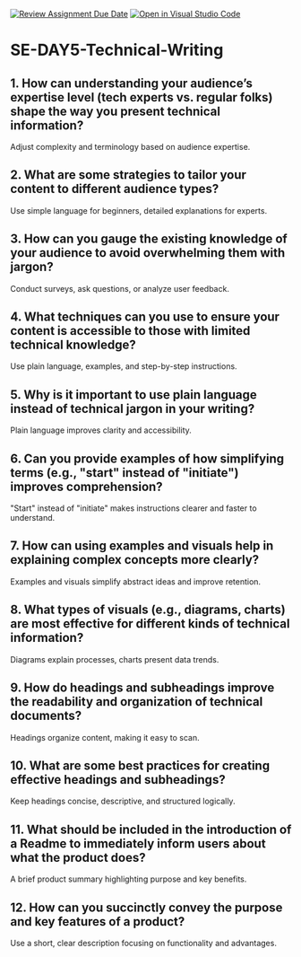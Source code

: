 [![Review Assignment Due Date](https://classroom.github.com/assets/deadline-readme-button-22041afd0340ce965d47ae6ef1cefeee28c7c493a6346c4f15d667ab976d596c.svg)](https://classroom.github.com/a/zsAR-pyY)
[![Open in Visual Studio Code](https://classroom.github.com/assets/open-in-vscode-2e0aaae1b6195c2367325f4f02e2d04e9abb55f0b24a779b69b11b9e10269abc.svg)](https://classroom.github.com/online_ide?assignment_repo_id=18477195&assignment_repo_type=AssignmentRepo)
# SE-DAY5-Technical-Writing
## 1. How can understanding your audience’s expertise level (tech experts vs. regular folks) shape the way you present technical information?
Adjust complexity and terminology based on audience expertise.

## 2. What are some strategies to tailor your content to different audience types?
Use simple language for beginners, detailed explanations for experts.

## 3. How can you gauge the existing knowledge of your audience to avoid overwhelming them with jargon?
Conduct surveys, ask questions, or analyze user feedback.

## 4. What techniques can you use to ensure your content is accessible to those with limited technical knowledge?
Use plain language, examples, and step-by-step instructions.

## 5. Why is it important to use plain language instead of technical jargon in your writing?
Plain language improves clarity and accessibility.

## 6. Can you provide examples of how simplifying terms (e.g., "start" instead of "initiate") improves comprehension?
"Start" instead of "initiate" makes instructions clearer and faster to understand.

## 7. How can using examples and visuals help in explaining complex concepts more clearly?
Examples and visuals simplify abstract ideas and improve retention.

## 8. What types of visuals (e.g., diagrams, charts) are most effective for different kinds of technical information?
Diagrams explain processes, charts present data trends.

## 9. How do headings and subheadings improve the readability and organization of technical documents?
Headings organize content, making it easy to scan.

## 10. What are some best practices for creating effective headings and subheadings?
Keep headings concise, descriptive, and structured logically.

## 11. What should be included in the introduction of a Readme to immediately inform users about what the product does?
A brief product summary highlighting purpose and key benefits.

## 12. How can you succinctly convey the purpose and key features of a product?
Use a short, clear description focusing on functionality and advantages.







